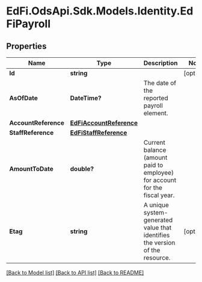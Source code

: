 # EdFi.OdsApi.Sdk.Models.Identity.EdFiPayroll
## Properties

Name | Type | Description | Notes
------------ | ------------- | ------------- | -------------
**Id** | **string** |  | [optional] 
**AsOfDate** | **DateTime?** | The date of the reported payroll element. | 
**AccountReference** | [**EdFiAccountReference**](EdFiAccountReference.md) |  | 
**StaffReference** | [**EdFiStaffReference**](EdFiStaffReference.md) |  | 
**AmountToDate** | **double?** | Current balance (amount paid to employee) for account for the fiscal year. | 
**Etag** | **string** | A unique system-generated value that identifies the version of the resource. | [optional] 

[[Back to Model list]](../README.md#documentation-for-models) [[Back to API list]](../README.md#documentation-for-api-endpoints) [[Back to README]](../README.md)

